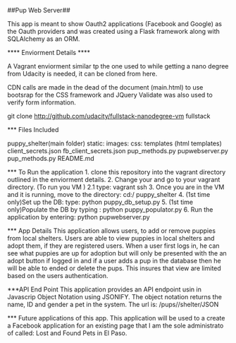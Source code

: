 ##Pup Web Server##

This app is meant to show Oauth2 applications (Facebook and Google) as the Oauth providers and was created using a Flask framework along with SQLAlchemy as an ORM. 

**** Enviorment Details ****

A Vagrant enviorment similar tp the one used to while getting a nano degree from Udacity is needed, it can be cloned from
here.

CDN calls are made in the dead of the document (main.html) to use bootsrap for the CSS framework and JQuery Validate was also used to verify form information.

git clone http://github.com/udacity/fullstack-nanodegree-vm fullstack

*** Files Included

puppy_shelter(main folder)
	static:
		images:
		css:
	templates
		(html templates)
	client_secrets.json
	fb_client_secrets.json
	pup_methods.py
	pupwebserver.py
	pup_methods.py
	README.md

*** To Run the application
	1. clone this repository into the vagrant directory outlined in the enviorment details.
	2. Change your and go to your vagrant directory.
		(To run you VM )
		 2.1 type: vagrant ssh 
	3. Once you are in the VM and it is running, move to the directory: cd:/ puppy_shelter
	4. (1st time only)Set up the DB: type: python puppy_db_setup.py
	5. (1st time only)Populate the DB by typing : python puppy_populator.py
	6. Run the application by entering: python pupwebserver.py


*** App Details
This application allows users, to add or remove puppies from local shelters. Users are able to view puppies in local shelters and adopt them, if they are registered users. When a user first logs in, he can see what puppies are up for adoption but will only be presented with the an adopt button if logged in and if a user adds a pup in the database then he will be able to ended or delete the pups. This insures that view are limited based on the users authentication. 

***API End Point
This application provides an API endpoint usin in Javascrip Object Notation using JSONIFY. The object notation returns the name, ID and gender a pet in the system. 
The url is: /pups/<Shelter id>/shelter/JSON

*** Future applications of this app.
This application will be used to a create a Facebook application for an existing page that I am the sole administrato of called: Lost and Found Pets in El Paso. 